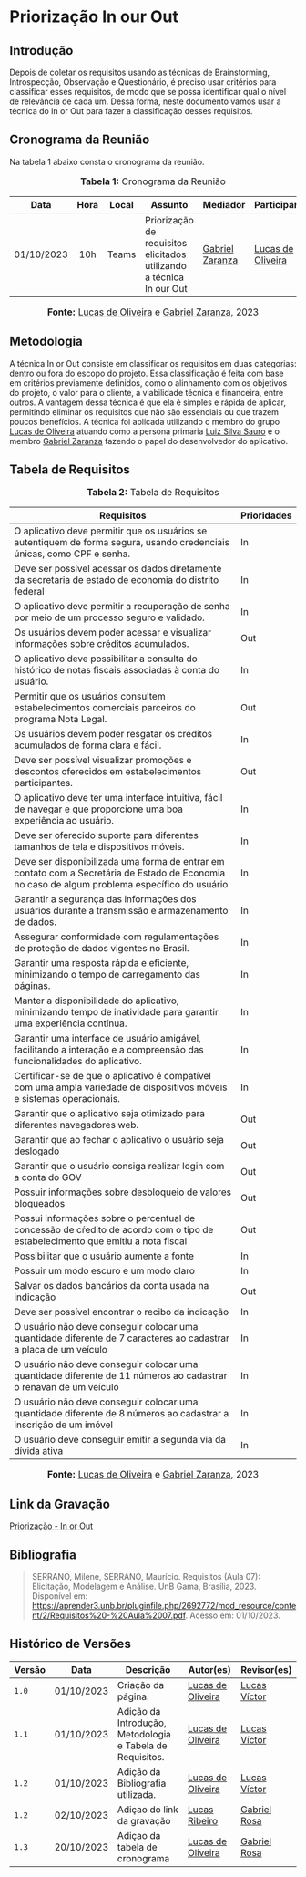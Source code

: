 # Priorização In our Out

## Introdução

Depois de coletar os requisitos usando as técnicas de Brainstorming, Introspecção, Observação e Questionário, é preciso usar critérios para classificar esses requisitos, de modo que se possa identificar qual o nível de relevância de cada um. Dessa forma, neste documento vamos usar a técnica do In or Out para fazer a classificação desses requisitos.

## Cronograma da Reunião

Na tabela 1 abaixo consta o cronograma da reunião.

<div align="center">
<font size="3"><p style="text-align: center"><b>Tabela 1:</b> Cronograma da Reunião</p></font>
</div>

| Data | Hora | Local | Assunto | Mediador | Participante |
| :--: | :--: | :---: | ------- | ------------ | ----- |
| 01/10/2023 | 10h | Teams | Priorização de requisitos elicitados utilizando a técnica In our Out |[Gabriel Zaranza](https://github.com/GZaranza)|[Lucas de Oliveira](https://github.com/LucasOliveiraDiasMarquesFerreira)|

<div align="center">
<font size="3"><p style="text-align: center"><b>Fonte:</b> <a href="https://github.com/LucasOliveiraDiasMarquesFerreira">Lucas de Oliveira</a> e <a href="https://github.com/GZaranza">Gabriel Zaranza</a>, 2023</p></font>
</div>

## Metodologia

A técnica In or Out consiste em classificar os requisitos em duas categorias: dentro ou fora do escopo do projeto. Essa classificação é feita com base em critérios previamente definidos, como o alinhamento com os objetivos do projeto, o valor para o cliente, a viabilidade técnica e financeira, entre outros. A vantagem dessa técnica é que ela é simples e rápida de aplicar, permitindo eliminar os requisitos que não são essenciais ou que trazem poucos benefícios. A técnica foi aplicada utilizando o membro do grupo [Lucas de Oliveira](https://github.com/LucasOliveiraDiasMarquesFerreira) atuando como a persona primaria [Luiz Silva Sauro](https://github.com/Requisitos-de-Software/2023.2-Economia-DF/edit/main/docs/elicitacao/personas.md#persona-prim%C3%A1ria-1-luiz-silva-sauro-economista) e o membro [Gabriel Zaranza](https://github.com/GZaranza) fazendo o papel do desenvolvedor do aplicativo.

## Tabela de Requisitos

<div align="center">
<font size="3"><p style="text-align: center"><b>Tabela 2:</b> Tabela de Requisitos</p></font>
</div>

| Requisitos | Prioridades |
| -------- | -------- |
| O aplicativo deve permitir que os usuários se autentiquem de forma segura, usando credenciais únicas, como CPF e senha.| In |
| Deve ser possível acessar os dados diretamente da secretaria de estado de economia do distrito federal| In |
| O aplicativo deve permitir a recuperação de senha por meio de um processo seguro e validado. | In |
| Os usuários devem poder acessar e visualizar informações sobre créditos acumulados. | Out |
| O aplicativo deve possibilitar a consulta do histórico de notas fiscais associadas à conta do usuário. | In |
| Permitir que os usuários consultem estabelecimentos comerciais parceiros do programa Nota Legal. | Out |
| Os usuários devem poder resgatar os créditos acumulados de forma clara e fácil. | In |
| Deve ser possível visualizar promoções e descontos oferecidos em estabelecimentos participantes. | Out |
| O aplicativo deve ter uma interface intuitiva, fácil de navegar e que proporcione uma boa experiência ao usuário. | In |
| Deve ser oferecido suporte para diferentes tamanhos de tela e dispositivos móveis. | In |
| Deve ser disponibilizada uma forma de entrar em contato com a Secretária de Estado de Economia no caso de algum problema específico do usuário | In |
| Garantir a segurança das informações dos usuários durante a transmissão e armazenamento de dados. | In |
| Assegurar conformidade com regulamentações de proteção de dados vigentes no Brasil. | In |
| Garantir uma resposta rápida e eficiente, minimizando o tempo de carregamento das páginas. | In |
| Manter a disponibilidade do aplicativo, minimizando tempo de inatividade para garantir uma experiência contínua. | In |
| Garantir uma interface de usuário amigável, facilitando a interação e a compreensão das funcionalidades do aplicativo. | In |
| Certificar-se de que o aplicativo é compatível com uma ampla variedade de dispositivos móveis e sistemas operacionais. | In |
|  Garantir que o aplicativo seja otimizado para diferentes navegadores web.| Out |
| Garantir que ao fechar o aplicativo o usuário seja deslogado | Out |
| Garantir que o usuário consiga realizar login com a conta do GOV | Out |
| Possuir informações sobre desbloqueio de valores bloqueados | Out |
| Possui informações sobre o percentual de concessão de cŕedito de acordo com o tipo de estabelecimento que emitiu a nota fiscal | Out |
| Possibilitar que o usuário aumente a fonte | In |
| Possuir um modo escuro e um modo claro | In |
| Salvar os dados bancários da conta usada na indicação | Out |
| Deve ser possível encontrar o recibo da indicação | In |
| O usuário não deve conseguir colocar uma quantidade diferente de 7 caracteres ao cadastrar a placa de um veículo | In |
| O usuário não deve conseguir colocar uma quantidade diferente de 11 números ao cadastrar o renavan de um veículo | In |
| O usuário não deve conseguir colocar uma quantidade diferente de 8 números ao cadastrar a inscrição de um imóvel | In |
| O usuário deve conseguir emitir a segunda via da dívida ativa | In |

<div align="center">
<font size="3"><p style="text-align: center"><b>Fonte:</b> <a href="https://github.com/LucasOliveiraDiasMarquesFerreira">Lucas de Oliveira</a> e <a href="https://github.com/GZaranza">Gabriel Zaranza</a>, 2023</p></font>
</div>

## Link da Gravação

[Priorização - In or Out](https://youtu.be/ZGJE0HVMErI)

## Bibliografia

> SERRANO, Milene, SERRANO, Maurício. Requisitos (Aula 07): Elicitação, Modelagem e Análise. UnB Gama, Brasília, 2023. Disponível em: <https://aprender3.unb.br/pluginfile.php/2692772/mod_resource/content/2/Requisitos%20-%20Aula%2007.pdf>. Acesso em: 01/10/2023.

## Histórico de Versões

| Versão | Data       | Descrição                                 | Autor(es)                                                                                           | Revisor(es)                                      |
| ------ | ---------- | ----------------------------------------- | --------------------------------------------------------------------------------------------------- | ------------------------------------------------ |
| `1.0`  | 01/10/2023 | Criação da página.                        | [Lucas de Oliveira](https://github.com/LucasOliveiraDiasMarquesFerreira) |  [Lucas Víctor](https://github.com/Lucas13032003) |
| `1.1`  | 01/10/2023 | Adição da Introdução, Metodologia e Tabela de Requisitos. | [Lucas de Oliveira](https://github.com/LucasOliveiraDiasMarquesFerreira) |  [Lucas Víctor](https://github.com/Lucas13032003) |
| `1.2`  | 01/10/2023 | Adição da Bibliografia utilizada.| [Lucas de Oliveira](https://github.com/LucasOliveiraDiasMarquesFerreira) |  [Lucas Víctor](https://github.com/Lucas13032003) |
| `1.2`  | 02/10/2023 | Adiçao do link da gravação | [Lucas Ribeiro](https://github.com/lucassouzs) | [Gabriel Rosa](https://github.com/gabrielrosa09) |
| `1.3`  | 20/10/2023 | Adiçao da tabela de cronograma |  [Lucas de Oliveira](https://github.com/LucasOliveiraDiasMarquesFerreira) | [Gabriel Rosa](https://github.com/gabrielrosa09) |
